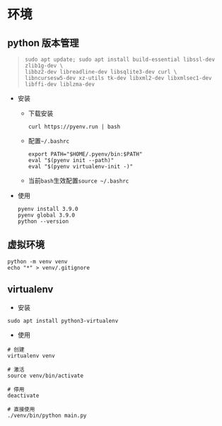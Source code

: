 # 环境


## python 版本管理

> ```shell
> sudo apt update; sudo apt install build-essential libssl-dev zlib1g-dev \
> libbz2-dev libreadline-dev libsqlite3-dev curl \
> libncursesw5-dev xz-utils tk-dev libxml2-dev libxmlsec1-dev libffi-dev liblzma-dev
> ```

- 安装

    - 下载安装

        ```shell
        curl https://pyenv.run | bash
        ```

    - 配置`~/.bashrc`

        ```shell
        export PATH="$HOME/.pyenv/bin:$PATH"
        eval "$(pyenv init --path)"
        eval "$(pyenv virtualenv-init -)"
        ```

    - 当前`bash`生效配置`source ~/.bashrc`


- 使用

    ```shell
    pyenv install 3.9.0
    pyenv global 3.9.0
    python --version
    ```

## 虚拟环境

```shell
python -m venv venv
echo "*" > venv/.gitignore
```

## virtualenv

- 安装

```shell
sudo apt install python3-virtualenv
```

- 使用

```shell
# 创建
virtualenv venv

# 激活
source venv/bin/activate

# 停用
deactivate

# 直接使用
./venv/bin/python main.py
```
